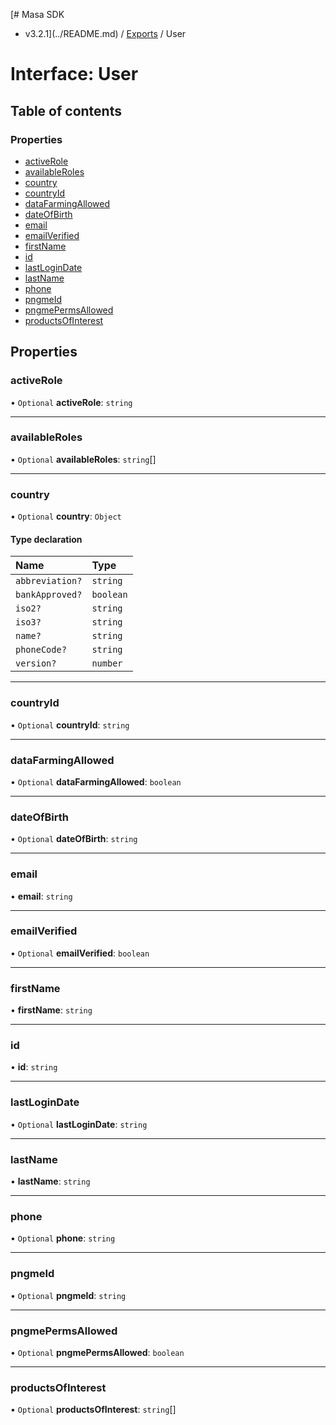 [# Masa SDK
 - v3.2.1](../README.md) / [Exports](../modules.md) / User

# Interface: User

## Table of contents

### Properties

- [activeRole](User.md#activerole)
- [availableRoles](User.md#availableroles)
- [country](User.md#country)
- [countryId](User.md#countryid)
- [dataFarmingAllowed](User.md#datafarmingallowed)
- [dateOfBirth](User.md#dateofbirth)
- [email](User.md#email)
- [emailVerified](User.md#emailverified)
- [firstName](User.md#firstname)
- [id](User.md#id)
- [lastLoginDate](User.md#lastlogindate)
- [lastName](User.md#lastname)
- [phone](User.md#phone)
- [pngmeId](User.md#pngmeid)
- [pngmePermsAllowed](User.md#pngmepermsallowed)
- [productsOfInterest](User.md#productsofinterest)

## Properties

### activeRole

• `Optional` **activeRole**: `string`

___

### availableRoles

• `Optional` **availableRoles**: `string`[]

___

### country

• `Optional` **country**: `Object`

#### Type declaration

| Name | Type |
| :------ | :------ |
| `abbreviation?` | `string` |
| `bankApproved?` | `boolean` |
| `iso2?` | `string` |
| `iso3?` | `string` |
| `name?` | `string` |
| `phoneCode?` | `string` |
| `version?` | `number` |

___

### countryId

• `Optional` **countryId**: `string`

___

### dataFarmingAllowed

• `Optional` **dataFarmingAllowed**: `boolean`

___

### dateOfBirth

• `Optional` **dateOfBirth**: `string`

___

### email

• **email**: `string`

___

### emailVerified

• `Optional` **emailVerified**: `boolean`

___

### firstName

• **firstName**: `string`

___

### id

• **id**: `string`

___

### lastLoginDate

• `Optional` **lastLoginDate**: `string`

___

### lastName

• **lastName**: `string`

___

### phone

• `Optional` **phone**: `string`

___

### pngmeId

• `Optional` **pngmeId**: `string`

___

### pngmePermsAllowed

• `Optional` **pngmePermsAllowed**: `boolean`

___

### productsOfInterest

• `Optional` **productsOfInterest**: `string`[]
